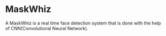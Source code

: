 # MaskWhiz
A MaskWhiz is a real time face detection system that is done with the help of CNN(Convolutional Neural Network).
